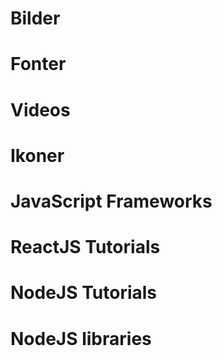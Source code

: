 

# Bilder

# Fonter

# Videos

# Ikoner

# JavaScript Frameworks

# ReactJS Tutorials

# NodeJS Tutorials

# NodeJS libraries
